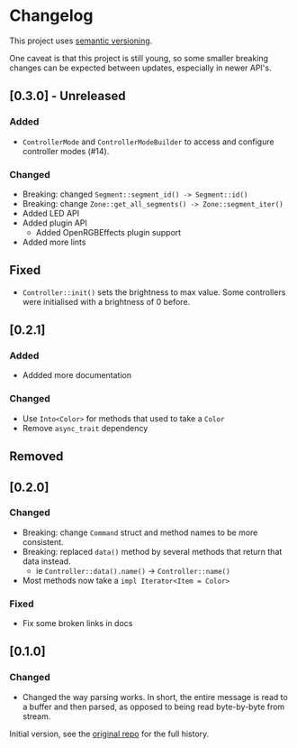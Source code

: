 # Changelog

This project uses [semantic versioning](https://semver.org/).

One caveat is that this project is still young, so some smaller breaking changes can be expected between updates, especially in newer API's.

<!--
  ### Added
  ### Changed
  ### Deprecated
  ### Removed
  ### Fixed
  ### Security
 -->

## [0.3.0] - Unreleased

### Added

- `ControllerMode` and `ControllerModeBuilder` to access and configure controller modes (#14).

### Changed

- Breaking: changed `Segment::segment_id() -> Segment::id()`
- Breaking: change `Zone::get_all_segments() -> Zone::segment_iter()`
- Added LED API
- Added plugin API
  - Added OpenRGBEffects plugin support
- Added more lints

## Fixed

- `Controller::init()` sets the brightness to max value. Some controllers were initialised with a brightness of 0 before.

## [0.2.1]

### Added

- Addded more documentation

### Changed

- Use `Into<Color>` for methods that used to take a `Color`
- Remove `async_trait` dependency

## Removed

## [0.2.0]

### Changed

- Breaking: change `Command` struct and method names to be more consistent.
- Breaking: replaced `data()` method by several methods that return that data instead.
  - ie `Controller::data().name()` -> `Controller::name()`
- Most methods now take a `impl Iterator<Item = Color>`

### Fixed

- Fix some broken links in docs

## [0.1.0]

### Changed

- Changed the way parsing works. In short, the entire message is read to a buffer and then parsed, as opposed to being read byte-by-byte from stream.

Initial version, see the [original repo](https://github.com/nicoulaj/openrgb-rs) for the full history.

